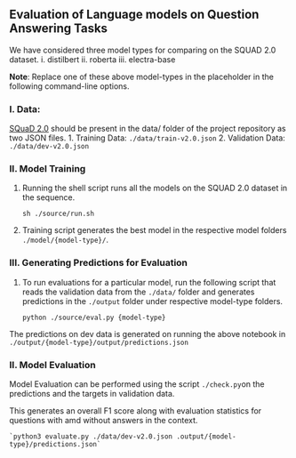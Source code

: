 ## Evaluation of Language models on Question Answering Tasks

We have considered three model types for comparing on the SQUAD 2.0 dataset.
i. distilbert
ii. roberta
iii. electra-base

**Note**: Replace one of these above model-types in the placeholder in the following command-line options.

### I. Data:

[SQuaD 2.0](https://rajpurkar.github.io/SQuAD-explorer/) should  be present in the data/ folder of the project repository as two JSON files.
    1. Training Data: `./data/train-v2.0.json`
    2. Validation Data: `./data/dev-v2.0.json`

### II. Model Training

1. Running the shell script runs all the models on the SQUAD 2.0 dataset in the sequence.

    `sh ./source/run.sh`

2. Training script generates the best model in the respective model folders `./model/{model-type}/`.


### III. Generating Predictions for Evaluation

1. To run evaluations for a particular model, run the following script that reads the validation data from the `./data/` folder and generates predictions in the `./output` folder under respective model-type folders.

    `python ./source/eval.py {model-type}`

The predictions on dev data is generated on running the above notebook in `./output/{model-type}/output/predictions.json`

### II. Model Evaluation

Model Evaluation can be performed using the script `./check.py`on the predictions and the targets in validation data.

This generates an overall F1 score along with evaluation statistics for questions with amd without answers in the context.

    `python3 evaluate.py ./data/dev-v2.0.json .output/{model-type}/predictions.json`
